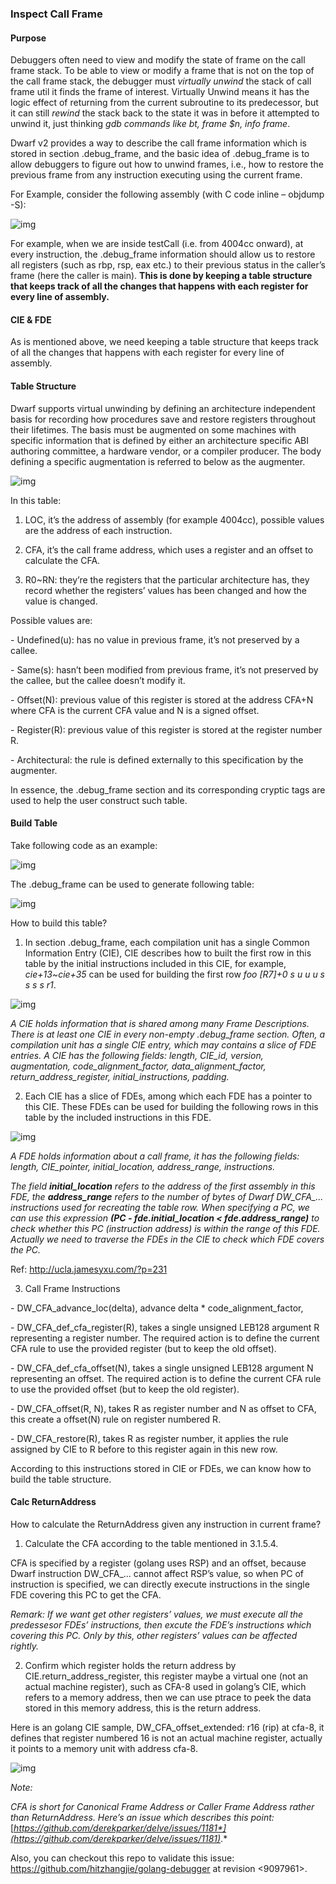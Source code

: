 ### Inspect Call Frame

#### Purpose

Debuggers often need to view and modify the state of frame on the call frame stack. To be able to view or modify a frame that is not on the top of the call frame stack, the debugger must *virtually unwind* the stack of call frame util it finds the frame of interest. Virtually Unwind means it has the logic effect of returning from the current subroutine to its predecessor, but it can still *rewind* the stack back to the state it was in before it attempted to unwind it, just thinking *gdb commands like bt, frame $n, info frame*.

 

Dwarf v2 provides a way to describe the call frame information which is stored in section .debug_frame, and the basic idea of .debug_frame is to allow debuggers to figure out how to unwind frames, i.e., how to restore the previous frame from any instruction executing using the current frame.

 

For Example, consider the following assembly (with C code inline – objdump -S):

![img](assets/clip_image003.png)

For example, when we are inside testCall (i.e. from 4004cc onward), at every instruction, the .debug_frame information should allow us to restore all registers (such as rbp, rsp, eax etc.) to their previous status in the caller’s frame (here the caller is main). **This is done by keeping a table structure that keeps track of all the changes that happens with each register for every line of assembly.**

 

#### CIE & FDE

As is mentioned above, we need keeping a table structure that keeps track of all the changes that happens with each register for every line of assembly. 

#### Table Structure

Dwarf supports virtual unwinding by defining an architecture independent basis for recording how procedures save and restore registers throughout their lifetimes. The basis must be augmented on some machines with specific information that is defined by either an architecture specific ABI authoring committee, a hardware vendor, or a compiler producer. The body defining a specific augmentation is referred to below as the augmenter.

![img](assets/clip_image004.png)

 

In this table:

1)    LOC, it’s the address of assembly (for example 4004cc), possible values are the address of each instruction.

2)    CFA, it’s the call frame address, which uses a register and an offset to calculate the CFA.

3)    R0~RN: they’re the registers that the particular architecture has, they record whether the registers’ values has been changed and how the value is changed.

Possible values are:

\-       Undefined(u): has no value in previous frame, it’s not preserved by a callee.

\-       Same(s): hasn’t been modified from previous frame, it’s not preserved by the callee, but the callee doesn’t modify it.

\-       Offset(N): previous value of this register is stored at the address CFA+N where CFA is the current CFA value and N is a signed offset.

\-       Register(R): previous value of this register is stored at the register number R.

\-       Architectural: the rule is defined externally to this specification by the augmenter.

In essence, the .debug_frame section and its corresponding cryptic tags are used to help the user construct such table.

 

#### Build Table

Take following code as an example:

 

![img](assets/clip_image005.png)

The .debug_frame can be used to generate following table:

 

![img](assets/clip_image006.png)

 

How to build this table?

 

1)    In section .debug_frame, each compilation unit has a single Common Information Entry (CIE), CIE describes how to built the first row in this table by the initial instructions included in this CIE, for example, *cie+13~cie+35* can be used for building the first row *foo [R7]+0 s u u u s s s s r1*.

 

![img](assets/clip_image007.png)

 

*A CIE holds information that is shared among many Frame Descriptions. There is at least one CIE in every non-empty .debug_frame section. Often, a compilation unit has a single CIE entry, which may contains a slice of FDE entries. A CIE has the following fields: length, CIE_id, version, augmentation, code_alignment_factor, data_alignment_factor, return_address_register, initial_instructions, padding.*

 

2)    Each CIE has a slice of FDEs, among which each FDE has a pointer to this CIE. These FDEs can be used for building the following rows in this table by the included instructions in this FDE.

 

![img](assets/clip_image008.png)

 

*A FDE holds information about a call frame, it has the following fields: length, CIE_pointer, initial_location, address_range, instructions.*

*The field **initial_location** refers to the address of the first assembly in this FDE, the **address_range** refers to the number of bytes of Dwarf DW_CFA_... instructions used for recreating the table row. When specifying a PC, we can use this expression **(PC - fde.initial_location < fde.address_range)** to check whether this PC (instruction address) is within the range of this FDE. Actually we need to traverse the FDEs in the CIE to check which FDE covers the PC.*

 

Ref: http://ucla.jamesyxu.com/?p=231

 

3)    Call Frame Instructions

\-       DW_CFA_advance_loc(delta), advance delta * code_alignment_factor,

\-       DW_CFA_def_cfa_register(R), takes a single unsigned LEB128 argument R representing a register number. The required action is to define the current CFA rule to use the provided register (but to keep the old offset).

\-       DW_CFA_def_cfa_offset(N), takes a single unsigned LEB128 argument N representing an offset. The required action is to define the current CFA rule to use the provided offset  (but to keep the old register).

\-       DW_CFA_offset(R, N), takes R as register number and N as offset to CFA, this create a offset(N) rule on register numbered R.

\-       DW_CFA_restore(R), takes R as register number, it applies the rule assigned by CIE to R before to this register again in this new row.

 

According to this instructions stored in CIE or FDEs, we can know how to build the table structure.

 

#### Calc ReturnAddress

 

How to calculate the ReturnAddress given any instruction in current frame?

1)    Calculate the CFA according to the table mentioned in 3.1.5.4.

CFA is specified by a register (golang uses RSP) and an offset, because Dwarf instruction DW_CFA_... cannot affect RSP’s value, so when PC of instruction is specified, we can directly execute instructions in the single FDE covering this PC to get the CFA.

*Remark: If we want get other registers’ values, we must execute all the predessesor FDEs’ instructions, then excute the FDE’s instructions which covering this PC. Only by this, other registers’ values can be affected rightly.*

2)    Confirm which register holds the return address by CIE.return_address_register, this register maybe a virtual one (not an actual machine register), such as CFA-8 used in golang’s CIE, which refers to a memory address, then we can use ptrace to peek the data  stored in this memory address, this is the return address.

 

Here is an golang CIE sample, DW_CFA_offset_extended: r16 (rip) at cfa-8, it defines that register numbered 16 is not an actual machine register, actually it points to a memory unit with address cfa-8.

 

![img](assets/clip_image009.png)

 

*Note:* 

*CFA is short for Canonical Frame Address or Caller Frame Address rather than ReturnAddress. Here’s an issue which describes this point:* [*https://github.com/derekparker/delve/issues/1181*](https://github.com/derekparker/delve/issues/1181)*.*

Also, you can checkout this repo to validate this issue: https://github.com/hitzhangjie/golang-debugger at revision <9097961>.